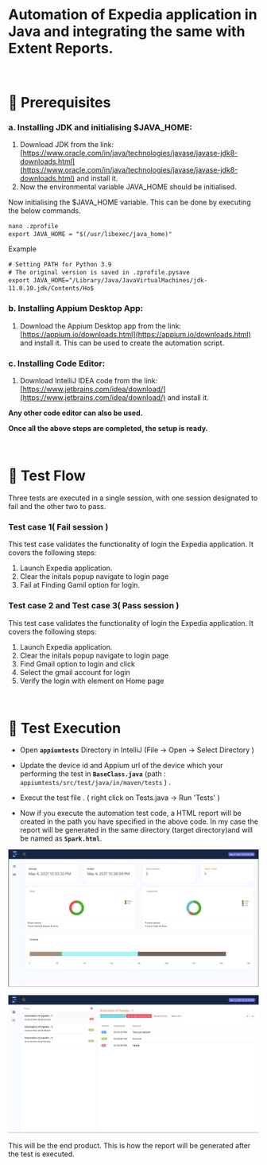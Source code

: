 # Automation of Expedia application in Java and integrating the same with Extent Reports.
<br/>

#  :radio_button:  Prerequisites

### a. Installing JDK and initialising $JAVA_HOME:
1. Download JDK from the link: [https://www.oracle.com/in/java/technologies/javase/javase-jdk8-downloads.html](https://www.oracle.com/in/java/technologies/javase/javase-jdk8-downloads.html) and install it.
2. Now the environmental variable JAVA_HOME should be initialised.

Now initialising the $JAVA_HOME variable. This can be done by executing the below commands.

```
nano .zprofile
export JAVA_HOME = "$(/usr/libexec/java_home)"
```

Example

```
# Setting PATH for Python 3.9
# The original version is saved in .zprofile.pysave
export JAVA_HOME="/Library/Java/JavaVirtualMachines/jdk-
11.0.10.jdk/Contents/Ho$
```

### b. Installing Appium Desktop App:
1. Download the Appium Desktop app from the link: [https://appium.io/downloads.html](https://appium.io/downloads.html) and install it.
This can be used to create the automation script.

### c. Installing Code Editor:

1. Download IntelliJ IDEA code from the link: [https://www.jetbrains.com/idea/download/](https://www.jetbrains.com/idea/download/)
and install it.

**Any other code editor can also be used.**

**Once all the above steps are completed, the setup is ready.**

<br/>

# :radio_button: Test Flow <a name = "tf"></a>

Three tests are executed in a single session, with one session designated to fail and the other two to pass.

### Test case 1( Fail session )
This test case validates the functionality of login the Expedia application. It covers the following steps:
1. Launch Expedia application.
2. Clear the initals  popup navigate to login page 
3. Fail at Finding Gamil option for login. 

### Test case 2 and Test case 3( Pass session )
This test case validates the functionality of login the Expedia application. It covers the following steps:
1. Launch Expedia application.
2. Clear the initals  popup navigate to login page 
3. Find Gmail option to login and click 
4. Select the gmail account for login 
5. Verify the login with element on Home page 

<br/>

# :radio_button: Test Execution

- Open **`appiumtests`** Directory in IntelliJ (File -> Open -> Select Directory )  

-  Update the device id and Appium url  of the device which your performing the test  in **`BaseClass.java`** (path : `appiumtests/src/test/java/in/maven/tests` ) .

- Execut the test file . ( right click on Tests.java -> Run 'Tests' )

-  Now if you execute the automation test code, a HTML report will be created in the path you have specified in the above code. In my case the report will be generated in the same directory (target directory)and will be named as **`Spark.html`**.

![Not Loading](./readme_images/report1.png)

![Not Loading](./readme_images/report2.png)

This will be the end product. This is how the report will be generated after the test is executed.
